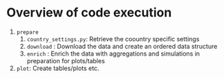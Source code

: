 
#  Overview of code execution

1. `prepare`
    1. `country_settings.py`: Retrieve the coountry specific settings
    2. `download` : Download the data and create an ordered data structure
    3. `enrich` : Enrich the data with aggregations and simulations in preparation for plots/tables
2. `plot`: Create tables/plots etc.